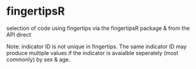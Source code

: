 # fingertipsR

selection of code using fingertips via the fingertipsR package & from the API direct

Note: indicator ID is not unique in fingertips. The same indicator ID may produce multiple values if the indicator is avaialble seperately (most commonly) by sex & age.
